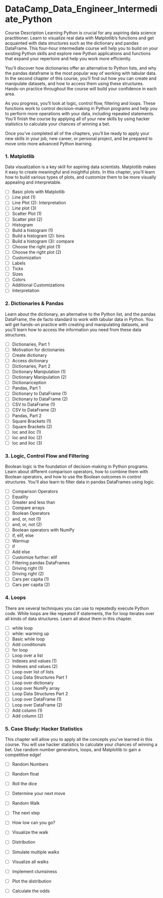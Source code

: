 # DataCamp_Data_Engineer_Intermediate_Python


Course Description
Learning Python is crucial for any aspiring data science practitioner. Learn to visualize real data with Matplotlib’s functions and get acquainted with data structures such as the dictionary and pandas DataFrame. This four-hour intermediate course will help you to build on your existing Python skills and explore new Python applications and functions that expand your repertoire and help you work more efficiently.

You'll discover how dictionaries offer an alternative to Python lists, and why the pandas dataframe is the most popular way of working with tabular data. In the second chapter of this course, you’ll find out how you can create and manipulate datasets, and how to access them using these structures. Hands-on practice throughout the course will build your confidence in each area.

As you progress, you’ll look at logic, control flow, filtering and loops. These functions work to control decision-making in Python programs and help you to perform more operations with your data, including repeated statements. You’ll finish the course by applying all of your new skills by using hacker statistics to calculate your chances of winning a bet.

Once you’ve completed all of the chapters, you’ll be ready to apply your new skills in your job, new career, or personal project, and be prepared to move onto more advanced Python learning.


### 1. Matplotlib

Data visualization is a key skill for aspiring data scientists. Matplotlib makes it easy to create meaningful and insightful plots. In this chapter, you’ll learn how to build various types of plots, and customize them to be more visually appealing and interpretable.

- [ ] Basic plots with Matplotlib
- [ ] Line plot (1)
- [ ] Line Plot (2): Interpretation
- [ ] Line plot (3)
- [ ] Scatter Plot (1)
- [ ] Scatter plot (2)
- [ ] Histogram
- [ ] Build a histogram (1)
- [ ] Build a histogram (2): bins
- [ ] Build a histogram (3): compare
- [ ] Choose the right plot (1)
- [ ] Choose the right plot (2)
- [ ] Customization
- [ ] Labels
- [ ] Ticks
- [ ] Sizes
- [ ] Colors
- [ ] Additional Customizations
- [ ] Interpretation

### 2. Dictionaries & Pandas

Learn about the dictionary, an alternative to the Python list, and the pandas DataFrame, the de facto standard to work with tabular data in Python. You will get hands-on practice with creating and manipulating datasets, and you’ll learn how to access the information you need from these data structures.

- [ ] Dictionaries, Part 1
- [ ] Motivation for dictionaries
- [ ] Create dictionary
- [ ] Access dictionary
- [ ] Dictionaries, Part 2
- [ ] Dictionary Manipulation (1)
- [ ] Dictionary Manipulation (2)
- [ ] Dictionariception
- [ ] Pandas, Part 1
- [ ] Dictionary to DataFrame (1)
- [ ] Dictionary to DataFrame (2)
- [ ] CSV to DataFrame (1)
- [ ] CSV to DataFrame (2)
- [ ] Pandas, Part 2
- [ ] Square Brackets (1)
- [ ] Square Brackets (2)
- [ ] loc and iloc (1)
- [ ] loc and iloc (2)
- [ ] loc and iloc (3)

### 3. Logic, Control Flow and Filtering

Boolean logic is the foundation of decision-making in Python programs. Learn about different comparison operators, how to combine them with Boolean operators, and how to use the Boolean outcomes in control structures. You'll also learn to filter data in pandas DataFrames using logic.

- [ ] Comparison Operators
- [ ] Equality
- [ ] Greater and less than
- [ ] Compare arrays
- [ ] Boolean Operators
- [ ] and, or, not (1)
- [ ] and, or, not (2)
- [ ] Boolean operators with NumPy
- [ ] if, elif, else
- [ ] Warmup
- [ ] if
- [ ] Add else
- [ ] Customize further: elif
- [ ] Filtering pandas DataFrames
- [ ] Driving right (1)
- [ ] Driving right (2)
- [ ] Cars per capita (1)
- [ ] Cars per capita (2)

### 4. Loops

There are several techniques you can use to repeatedly execute Python code. While loops are like repeated if statements, the for loop iterates over all kinds of data structures. Learn all about them in this chapter.

- [ ] while loop
- [ ] while: warming up
- [ ] Basic while loop
- [ ] Add conditionals
- [ ] for loop
- [ ] Loop over a list
- [ ] Indexes and values (1)
- [ ] Indexes and values (2)
- [ ] Loop over list of lists
- [ ] Loop Data Structures Part 1
- [ ] Loop over dictionary
- [ ] Loop over NumPy array
- [ ] Loop Data Structures Part 2
- [ ] Loop over DataFrame (1)
- [ ] Loop over DataFrame (2)
- [ ] Add column (1)
- [ ] Add column (2)

### 5. Case Study: Hacker Statistics

This chapter will allow you to apply all the concepts you've learned in this course. You will use hacker statistics to calculate your chances of winning a bet. Use random number generators, loops, and Matplotlib to gain a competitive edge!

- [ ] Random Numbers
- [ ] Random float
- [ ] Roll the dice
- [ ] Determine your next move
- [ ] Random Walk
- [ ] The next step
- [ ] How low can you go?
- [ ] Visualize the walk
- [ ] Distribution
- [ ] Simulate multiple walks
- [ ] Visualize all walks
- [ ] Implement clumsiness
- [ ] Plot the distribution
- [ ] Calculate the odds

